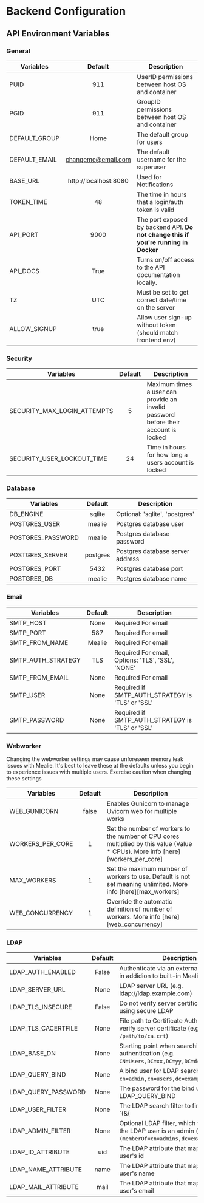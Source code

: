 # Backend Configuration

## API Environment Variables

### General

| Variables     |        Default        | Description                                                                         |
| ------------- | :-------------------: | ----------------------------------------------------------------------------------- |
| PUID          |          911          | UserID permissions between host OS and container                                    |
| PGID          |          911          | GroupID permissions between host OS and container                                   |
| DEFAULT_GROUP |         Home          | The default group for users                                                         |
| DEFAULT_EMAIL |  changeme@email.com   | The default username for the superuser                                              |
| BASE_URL      | http://localhost:8080 | Used for Notifications                                                              |
| TOKEN_TIME    |          48           | The time in hours that a login/auth token is valid                                  |
| API_PORT      |         9000          | The port exposed by backend API. **Do not change this if you're running in Docker** |
| API_DOCS      |         True          | Turns on/off access to the API documentation locally.                               |
| TZ            |          UTC          | Must be set to get correct date/time on the server                                  |
| ALLOW_SIGNUP  |         true          | Allow user sign-up without token (should match frontend env)                        |

### Security

| Variables                   | Default | Description                                                                         |
| --------------------------- | :-----: | ----------------------------------------------------------------------------------- |
| SECURITY_MAX_LOGIN_ATTEMPTS |    5    | Maximum times a user can provide an invalid password before their account is locked |
| SECURITY_USER_LOCKOUT_TIME  |   24    | Time in hours for how long a users account is locked                                |

### Database

| Variables         | Default  | Description                      |
| ----------------- | :------: | -------------------------------- |
| DB_ENGINE         |  sqlite  | Optional: 'sqlite', 'postgres'   |
| POSTGRES_USER     |  mealie  | Postgres database user           |
| POSTGRES_PASSWORD |  mealie  | Postgres database password       |
| POSTGRES_SERVER   | postgres | Postgres database server address |
| POSTGRES_PORT     |   5432   | Postgres database port           |
| POSTGRES_DB       |  mealie  | Postgres database name           |

### Email

| Variables          | Default | Description                                       |
| ------------------ | :-----: | ------------------------------------------------- |
| SMTP_HOST          |  None   | Required For email                                |
| SMTP_PORT          |   587   | Required For email                                |
| SMTP_FROM_NAME     | Mealie  | Required For email                                |
| SMTP_AUTH_STRATEGY |   TLS   | Required For email, Options: 'TLS', 'SSL', 'NONE' |
| SMTP_FROM_EMAIL    |  None   | Required For email                                |
| SMTP_USER          |  None   | Required if SMTP_AUTH_STRATEGY is 'TLS' or 'SSL'  |
| SMTP_PASSWORD      |  None   | Required if SMTP_AUTH_STRATEGY is 'TLS' or 'SSL'  |

### Webworker

Changing the webworker settings may cause unforeseen memory leak issues with Mealie. It's best to leave these at the defaults unless you begin to experience issues with multiple users. Exercise caution when changing these settings

| Variables        | Default | Description                                                                                                                       |
| ---------------- | :-----: | --------------------------------------------------------------------------------------------------------------------------------- |
| WEB_GUNICORN     |  false  | Enables Gunicorn to manage Uvicorn web for multiple works                                                                         |
| WORKERS_PER_CORE |    1    | Set the number of workers to the number of CPU cores multiplied by this value (Value \* CPUs). More info [here][workers_per_core] |
| MAX_WORKERS      |    1    | Set the maximum number of workers to use. Default is not set meaning unlimited. More info [here][max_workers]                     |
| WEB_CONCURRENCY  |    1    | Override the automatic definition of number of workers. More info [here][web_concurrency]                                         |

### LDAP

<!-- prettier-ignore -->
| Variables           | Default | Description                                                                                                        |
| ------------------- | :-----: | ------------------------------------------------------------------------------------------------------------------ |
| LDAP_AUTH_ENABLED   |  False  | Authenticate via an external LDAP server in addidion to built-in Mealie auth                                       |
| LDAP_SERVER_URL     |  None   | LDAP server URL (e.g. ldap://ldap.example.com)                                                                     |
| LDAP_TLS_INSECURE   |  False  | Do not verify server certificate when using secure LDAP                                                            |
| LDAP_TLS_CACERTFILE |  None   | File path to Certificate Authority used to verify server certificate (e.g. `/path/to/ca.crt`)                      |
| LDAP_BASE_DN        |  None   | Starting point when searching for users authentication (e.g. `CN=Users,DC=xx,DC=yy,DC=de`)                         |
| LDAP_QUERY_BIND     |  None   | A bind user for LDAP search queries (e.g. `cn=admin,cn=users,dc=example,dc=com`)                                   |
| LDAP_QUERY_PASSWORD |  None   | The password for the bind user used in LDAP_QUERY_BIND                                                             |
| LDAP_USER_FILTER    |  None   |  The LDAP search filter to find users (e.g. `(&(|({id_attribute}={input})({mail_attribute}={input}))(objectClass=person))`).<br/> **Note** `id_attribute` and `mail_attribute` will be replaced with `LDAP_ID_ATTRIBUTE` and `LDAP_MAIL_ATTRIBUTE`, respectively. `input` will be replaced with either the username or email the user logs in with.                                                                                                                  |
| LDAP_ADMIN_FILTER   |  None   | Optional LDAP filter, which tells Mealie the LDAP user is an admin (e.g. `(memberOf=cn=admins,dc=example,dc=com)`) |
| LDAP_ID_ATTRIBUTE   |   uid   | The LDAP attribute that maps to the user's id                                                                      |
| LDAP_NAME_ATTRIBUTE |  name   | The LDAP attribute that maps to the user's name                                                                    |
| LDAP_MAIL_ATTRIBUTE |  mail   | The LDAP attribute that maps to the user's email                                                                   |
